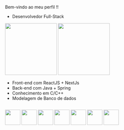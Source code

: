Bem-vindo ao meu perfil !!

- Desenvolvedor Full-Stack

<div>
    <img height="170em" src="https://github-readme-stats-ten-gilt.vercel.app/api?username=joao31Oliveira&show_icons=true&theme=dark&count_private=true">
    <img height="170em" src="https://github-readme-stats-ten-gilt.vercel.app/api/top-langs/?username=joao31Oliveira&layout=compact&theme=dark">
</div>

<div>
</div>

<ul>
      <li>Front-end com ReactJS + NextJs</li>
      <li>Back-end com Java + Spring</li>
      <li>Conhecimento em C/C++</li>
      <li>Modelagem de Banco de dados</li>
  </ul>
  
  ##
<div>
    <img height='50em' src="https://cdn.worldvectorlogo.com/logos/logo-javascript.svg">
    <img height='50em' src="https://cdn.worldvectorlogo.com/logos/typescript.svg">
    <img height='50em' src="https://cdn.worldvectorlogo.com/logos/react-2.svg">
    <img height='50em' src='https://cdn.worldvectorlogo.com/logos/java-4.svg'>
    <img height='50em' src='https://cdn.worldvectorlogo.com/logos/spring-3.svg'>
    <img height='50em' src='https://cdn.worldvectorlogo.com/logos/kotlin-1.svg'>
    <img height='50em' src="https://cdn.jsdelivr.net/gh/devicons/devicon/icons/c/c-original.svg" />
  </div>
 
